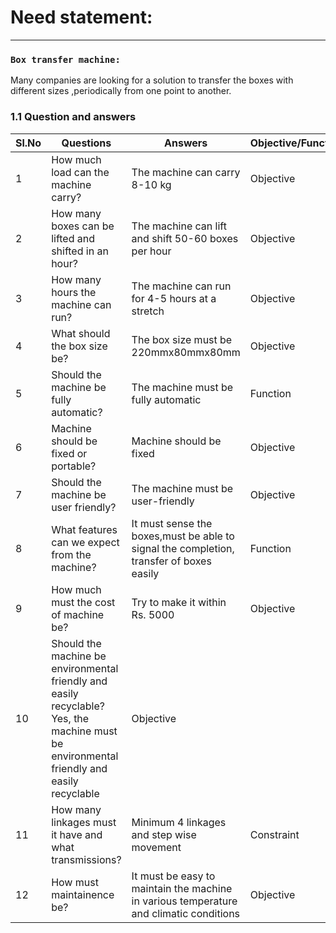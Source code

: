 # **Need statement:**

***

### **`Box transfer machine:`**
Many companies are looking for a solution to transfer the boxes with different sizes ,periodically from one point to another.

### 1.1 Question and answers
|Sl.No|Questions|Answers|Objective/Function/Constraint|
|-----|---------|-------|-----------------------------|
|1|How much load can the machine carry?|The machine can carry 8-10 kg|Objective|
|2|How many boxes can be lifted and shifted in an hour?|The machine can lift and shift 50-60 boxes per hour|Objective|
|3|How many hours the machine can run?|The machine can run for 4-5 hours at a stretch|Objective|
|4|What should the box size be?|The box size must be 220mmx80mmx80mm|Objective|
|5|Should the machine be fully automatic?|The machine must be fully automatic|Function|
|6| Machine should be fixed or portable?|Machine should be fixed|Objective|
|7|Should the machine be user friendly?|The machine must be user-friendly|Objective|
|8|What features can we expect from the machine?|It must sense the boxes,must be able to signal the completion, transfer of boxes easily|Function|
|9|How much must the cost of machine be?|Try to make it within Rs. 5000|Objective|
|10|Should the machine be environmental friendly and easily recyclable?Yes, the machine must be environmental friendly and easily recyclable|Objective|
|11| How many linkages must it have and what transmissions?|Minimum 4 linkages and step wise movement|Constraint|
|12|How must maintainence be?|It must be easy to maintain the machine in various temperature and climatic conditions|Objective|
